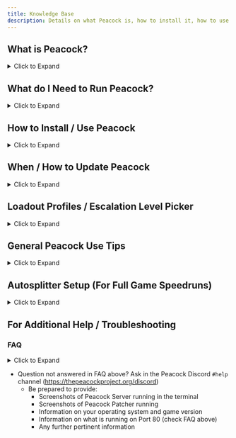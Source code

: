 ```yaml
---
title: Knowledge Base
description: Details on what Peacock is, how to install it, how to use it, and more.
---
```


<div class="make_h2_smaller">

## What is Peacock?

<p>
<details>
<summary>Click to Expand</summary>

-   Peacock is essentially a Hitman server emulator that runs on your own PC.
-   Benefits of using Peacock include:
    -   **Obtain unlocks without grinding mastery levels**
        -   You will only have access to DLC items if you have purchased said DLC. Piracy is not condoned.
        -   **Unlocking items as you go, as well as completing in-game challenges is not supported at the moment**, although it is planned to be added in the future.
        -   If it is your first time playing (on either Peacock or official servers), some exits will be locked. You will need to unlock Dubai exits ([need to unlock the elevators](https://youtu.be/IEQgRQyQRf8)), Dartmoor exits ([need to exit via bike at least once](https://youtu.be/AJtJZe9jEi8?t=151)), and Colorado exits ([need to use tornado exit at least once](https://youtu.be/3XKWHrKpXwk?t=140)). These exits are handled client-side.
    -   Play [custom](custom-content.mdx) or otherwise discontinued/ time limited content such as [Ghost Mode](https://thepeacockproject.org/wiki/ghost-mode), legacy escalations, elusive targets.
    -   Display leaderboards for other Peacock users
    -   Access Hitman's rating system without being connected to IOI's servers
        -   **Note: Peacock is not a fully offline experience.**
        -   Each time you start the game, you will initially need to be connected to the internet still, to pass Steam or Epic verification.
        -   After you have passed Steam/ Epic verification and have connected to Peacock, you are free to disconnect your internet if you like and you will stay connected to Peacock for the duration of your game session.
-   Trivia: Peacock is the name that the game uses in its source code for the mission "The Showstopper", which ushered in a new era of Hitman. Hence, the reason for the name "Peacock".

</details>
</p>

## What do I Need to Run Peacock?

<p>
<details>
<summary>Click to Expand</summary>

**Supported Games / Platforms**

-   Hitman 2016 ([Steam](https://store.steampowered.com/app/236870/HITMAN/) / [Epic](https://www.epicgames.com/store/en-US/p/hitman))
-   Hitman Sniper Assassin ([Steam Depot](https://steamdb.info/app/783780/))
-   Hitman 2 ([Steam](https://store.steampowered.com/app/863550/HITMAN_2/))
-   Hitman 3 ([Steam](https://store.steampowered.com/app/1659040/HITMAN_3/) / [Epic](https://www.epicgames.com/store/en-US/p/hitman-3)).

**Not supported**:

-   Any other platform not listed in "Supported" section, such as console platforms, are not supported
-   Demo versions of Hitman 3 are not supported
    -   Note: This does not apply if you own the Hitman 1 or 2 access passes DLC within Hitman 3. Despite having Hitman 3 demo version, you will be able to access those Hitman 1 or 2 levels within Hitman 3.
-   Game Pass or Microsoft PC edition of Hitman 3 is not supported
-   **Any cracked or pirated version of Hitman 1-3 is not supported, and you will be banned from the Peacock Discord upon asking about how to use any pirated or cracked version.**

**Supported Operating Systems**

-   For the server:
    -   A platform supported by Node.js, meaning Windows 8.1 or up, or a recent Linux/macOS/FreeBSD installation.
    -   We have alternatives available if you are unable to meet these requirements, please ask in the Discord.
    -   Check the Linux NodeJS install guide: https://thepeacockproject.org/wiki/guides/linux-setup/
-   For the patcher:
    -   Windows 7 or up
-   You can run the server on any machine that supports the Node.js version that Peacock targets, but the patcher must be run on the same machine as the game.

**OS Summary: Windows 10 is probably the best supported operating system, but Windows 7 and Linux should work as well, with additional troubleshooting. Ask in the [Discord](https://thepeacockproject.org/discord) if in doubt.**

</details>
</p>

## How to Install / Use Peacock

<p>
<details>
<summary>Click to Expand</summary>

1. Join the Peacock Discord server (https://thepeacockproject.org/discord). You must have a 7 day or older Discord account to join.

2. Go to the `#downloads` channel in the above Discord server and download the latest Peacock build.

3. Extract (unzip) files. Running the files from within the zipped folder will not work.

4. Navigate to where you installed Peacock, and run the files `Start Server.cmd` and `PeacockPatcher.exe`.

    - Depending on how you installed Peacock, you may need to open two folders to find these files, [as shown in this example image](https://media.discordapp.net/attachments/833505136290299935/991068578579107870/unknown.png).

    - Note: If you are playing on Hitman 3, you will have to repeat steps 2-3 each time Hitman 3 receives a new update (more info below, in the "When/ How to Update Peacock" section). And for any of the three supported Hitman games, you will need to repeat step 4 every time you launch the game. The game defaults back to the official servers otherwise.

5. Now open the game as normal.

</details>
</p>

## When / How to Update Peacock

<p>
<details>
<summary>Click to Expand</summary>

1. When you run `Start Server.cmd`, you may get an alert that Peacock is out of date, as [shown in this example image](https://i.ibb.co/NtGMJjN/peacock-out-of-date.png).
2. Usually you will need to update Peacock only when there is a new game update, but stay tuned in the Peacock Discord's `#updates` and `#downloads` channels to be safe.
    - Note: Peacock may be temporarily unavailable after a game update, as it takes a few hours for the Peacock Patcher to be updated as well.
3. If there is a new Peacock update, go to the `#downloads` channel in the Peacock Discord to download the latest build.
4. Extract (unzip) files. Running the files from within the zipped folder will not work.
5. **Assuming you have used Peacock during the previous game update**, follow the instructions below to keep your loadouts and in-game savefiles (Otherwise, your loadouts will all default back to ICA19/coins/fiberwire, and your in-game save files will be lost).

    - Copy your old `userdata` and `contractSessions` folders from your previous Peacock Install folder, and paste it into your new Peacock Install folder. Replace any existing files in the new Peacock build's folder, if necessary.
    - Check [this example image](https://media.discordapp.net/attachments/833505136290299935/991070487654334464/unknown.png) if you have trouble finding the `userdata` and `contractSessions` folders.

</details>
</p>

## Loadout Profiles / Escalation Level Picker

<p>
<details>
<summary>Click to Expand</summary>

-   To save multiple loadouts per map (loadout profiles): [Follow this tutorial](https://www.youtube.com/watch?v=ouD9QBSVHI0)
    -   Note: You should open Hitman with Peacock before following the steps in this tutorial. In addition, Peacock has received a new update, so now just go to `localhost` or `127.0.0.1` in your browser instead of `localhost/loadouts`. When you are on the `localhost` page, click on `Loadout Profiles` in the upper left navbar. Then proceed with the rest of the video tutorial.
-   To pick specific escalation levels, run `Start Server.cmd` from your Peacock Install folder, then open up a web browser and go to `localhost` or `127.0.0.1`. Go to `Escalation Level Picker` and proceed from there following instructions on screen.
    -   If you have installed the LegacyEscalations plugin in the past, you may have to reinstall it to make the escalation level picker work.

</details>
</p>

## General Peacock Use Tips

<p>
<details>
<summary>Click to Expand</summary>

-   It may take a few tries to connect to Peacock. If you can't connect, try going back to the Peacock Patcher application and clicking on "Re-patch" until the Peacock Patcher shows "Successfully patched ID".
-   If your game is already connected to the official servers, you may need to disconnect the game from official servers first to connect to Peacock. To disconnect from official servers, go to "Options" from the Hitman 3 main menu, then "Privacy Policy", then "Opt out". Then when you reconnect you should be on Peacock.

-   Similarly, you can go offline while connected to Peacock, then toggle the Peacock Patcher application to patch you to Official Servers, then go "online" again to connect to official servers.

-   To use 7 deadly sins items, make sure you have actually purchased the 7 deadly sins DLC. Then delete the `userdata` folder, and restart the game.

    -   If you have trouble finding the `userdata` folder, [check this example image](https://media.discordapp.net/attachments/833505136290299935/991071183732613200/unknown.png).

-   In Game Saving is supported, but note that you can only use official server saves on the official servers version of the game, and Peacock saves on the Peacock version of the game.

-   Using Peacock will affect your official servers profile in very small ways.
    -   Due to the fact that we have not properly implemented some minor features like content/story spoiler warnings, it will change them all to the 'I have already played' state. Other than that, it shouldn't have any affect.
-   Note: If it is your first time playing (on either Peacock or official servers), some exits will be locked. You will need to unlock Dubai exits ([need to unlock the elevators](https://youtu.be/IEQgRQyQRf8)), Dartmoor exits ([need to exit via bike at least once](https://youtu.be/AJtJZe9jEi8?t=151)), and Colorado exits ([need to use tornado exit at least once](https://youtu.be/3XKWHrKpXwk?t=140)). These exits are handled client-side.

</details>
</p>

## Autosplitter Setup (For Full Game Speedruns)

<p>
<details>
<summary>Click to Expand</summary>

_Guide written originally by [Fusha](https://www.speedrun.com/user/Fusha)_

### Specifications

(see "How to Use" and "Other Usage Notes" below as well)

-   100% accurate to how runs are timed for verification purposes, unlike the [Official Servers Autosplitter](https://www.speedrun.com/hitman_3/guide/kbydm).

-   Several miscellaneous glitches like the splitter not working correctly from "Outside" Romania starting location are fixed.

-   Splits fully automatically, based on which level you start on and which full game category you are playing. Starting and stopping the splitter (by pressing numpad keys etc) is not needed.

-   Works on both Steam and Epic versions of Hitman 3 unlike the Official Servers Autosplitter (which is Epic only).

-   Obviously this only works on [Peacock](https://thepeacockproject.org/wiki/intel/), if you are playing on official servers for some reason you should use one of the [other two Livesplit Guides](https://www.speedrun.com/hitman_3/guides).

### Installation

1. Install [Peacock](https://thepeacockproject.org/wiki/intel/) and [LiveSplit](https://livesplit.org/downloads/) if you don't have either of them installed (just unzip them wherever you want). **If you already have Peacock installed, make sure to you have it updated to the latest version.** After you get these apps installed/updated, close them for now.

2. Download LiveSplit server component from here: https://github.com/LiveSplit/LiveSplit.Server/releases/latest

3. Unzip and place the two files that you just downloaded in the LiveSplit Server component zip into the Components folder inside the `LiveSplit` installation folder.

4. Start LiveSplit.

5. Right click on main Livesplit window, then click on `Edit Splits`. Edit your split names (`Segment Name`) to your liking. Click on `Insert Above / Below` to add new segments. If you like, you can enter your estimated times in `Segment Times`.

6. Click `ok` on the Splits Editor, then right click the main Livesplit window and select `save splits` for future use.

7. Right click on main Livesplit window, then click on `Edit Layout`. Double click on `Timer`, then select `Game Time` for timing method.

8. While still on the `Edit Layout` page: Click `+` button, then `Control`, then `Livesplit Server`.

9. Click `ok` on the Layout Editor, then right click the main Livesplit window and select `save layout` for future use.

### How to Use

(Do each time you open the game, order is important! Make sure to start LiveSplit and start the server before you start Peacock).

1. Open LiveSplit

2. Right click on the main LiveSplit window, then select `Control`, then `Start Server`.

3. If you would like to change what full game category you are running, edit `options.ini` file inside the Peacock folder and change the `autoSplitterCampaign` option to either `trilogy`, `1`, `2`, or `3` depending on which campaign you want to run (The autosplitter is set to `trilogy` by default). The autosplitter will only work so long as you play the selected campaign, in order.

4. Open the folder where you have installed Peacock, and run `Start Server.cmd` and `PeacockPatcher.exe`.

5. Start game as normal.

### Other Usage Notes

-   The splitter will always fully reset and start a new run as soon as you start the first mission in the selected campaign, no matter what other state it is in. You do not need to start or reset the run in LiveSplit manually (by pressing numpad keys etc).

-   If you start a mission that is not the first mission, the one you just played, or the next mission after completing the mission you just played, it will stop the timer and stop tracking times until you reset back to the first mission in the campaign.

-   The splitter will automatically split (record time and move to next mission) as soon as you successfully complete a mission. However, if you replay the same mission multiple times (other than the first one in the selected campaign), it will automatically add reset times together for you, even if you "complete" the mission and it splits (for example if you failed to get SA at the last second, just replay the mission and it will auto-unsplit and add the reset time).

-   After you complete or fail a mission, it will print detailed timing info about the attempt you just made into the Peacock server window, with timing information down to tenths/hundredths of seconds for the attempt you just made as well as detailing the total amount of time with resets on the current mission.

-   As of v4.5.0, Peacock Autosplitter now defaults into a mode which will not log a successful mission completion (splitting and allow moving to next map) unless you complete the current mission with Silent Assassin rating. If you want to use the auto splitter for any% runs, change the `autoSplitterForceSilentAssassin` option in `options.ini` to be `false`.

</details>
</p>

## For Additional Help / Troubleshooting

### FAQ

<p>

<details>
<summary>Click to Expand</summary>

**Troubleshooting FAQ**

-   Check the "What do I need to run Peacock" section of this guide, make sure you have a supported game version and platform, etc.
-   Check "General Peacock Use Tips" section of this guide for instructions on how to disconnect and reconnect to the server. Sometimes it can take a few tries to connect.
-   Make sure you have the latest versions of Hitman 3 and Peacock, older versions may not be supported.
-   Try running the `Start Server.cmd` as admin.
-   Keep the option "Use http instead of https" in Peacock patcher ticked unless you are playing Ghost Mode.

-   Peacock by default uses Port 80 on your PC for the Peacock server.

    -   If possible, check whatever process is currently using Peacock by typing `netstat -ano | find ":80" | find "LISTEN"` into your terminal, and then checking "Details" tab of Task Manager to find the process based on PID of whatever is on Port 80.
    -   If you use Visual Studio, you may have installed some services that interfere with Peacock by also running on Port 80. To fix:

        1. Press the Windows key and R at the same time
        2. Type services.msc in the popup box, then hit ok
        3. Check for W3SVC: World Wide Web Publishing Service and Web Deployment Agent Service in the service manager
        4. Disable both if present
        5. Try again, if it doesn't work, restart your computer, then try once more

    -   If for some reason you can't stand the idea of stopping whatever process you already have going on Port 80, edit your `Start Server.cmd` file to to start the port on another line, [like shown in this image](https://media.discordapp.net/attachments/839264571990343681/985885230634242048/unknown.png). Make sure to enter `127.0.0.1:PORTNUMBER` into your Peacock Patcher "Server Address" input as well, with `PORTNUMBER` standing in for whatever port you typed into `Start Server.cmd`.

**Feature Request FAQ**

-   To be very clear: Completing challenges and normal progression are currently not supported, although planned for the future. Peacock will give you all unlocks right away (that you are eligible for based on DLC you have purchased).
-   Before asking any questions about Ghost Mode, escalations, user contracts, elusive targets, please check the [Custom Content Page](https://thepeacockproject.org/wiki/custom-content) as well as the [Ghost Mode Page](https://thepeacockproject.org/wiki/ghost-mode/).
-   Peacock is not responsible for any compatibility issues between any third party game modifications and Peacock.
    -   You can consider asking mod creators to add a plugin functionality to their mod to make it work with Peacock, as was done with Sarajevo Six mod, for instance.

</details>

-   Question not answered in FAQ above? Ask in the Peacock Discord `#help` channel (https://thepeacockproject.org/discord)
    -   Be prepared to provide:
        -   Screenshots of Peacock Server running in the terminal
        -   Screenshots of Peacock Patcher running
        -   Information on your operating system and game version
        -   Information on what is running on Port 80 (check FAQ above)
        -   Any further pertinent information

</p>

</div>
